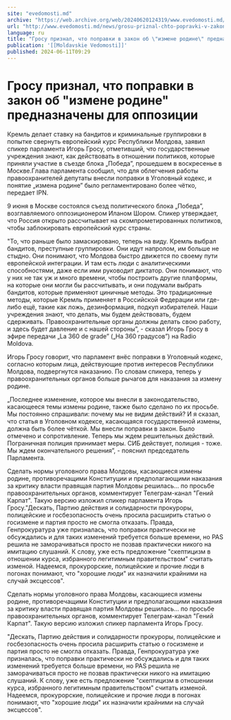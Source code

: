 ```yaml
---
site: "evedomosti.md"
archive: "https://web.archive.org/web/20240620124319/www.evedomosti.md/news/grosu-priznal-chto-popravki-v-zakon-ob-izmene-rodine-prednaz"
url: "http://www.evedomosti.md/news/grosu-priznal-chto-popravki-v-zakon-ob-izmene-rodine-prednaz"
language: ru
title: "Гросу признал, что поправки в закон об \"измене родине\" предназначены для оппозиции"
publication: '[[Moldavskie Vedomosti]]'
published: 2024-06-11T09:29
---
```


# Гросу признал, что поправки в закон об "измене родине" предназначены для оппозиции

Кремль делает ставку на бандитов и криминальные группировки в попытке свернуть европейский курс Республики Молдова, заявил спикер парламента Игорь Гросу, отметивший, что государственные учреждения знают, как действовать в отношении политиков, которые приняли участие в съезде блока „Победа”, прошедшем в воскресенье в Москве.Глава парламента сообщил, что для облегчения работы правоохранителей депутаты внесли поправки в Уголовный кодекс, и понятие „измена родине” было регламентировано более чётко, передает IPN.

9 июня в Москве состоялся съезд политического блока „Победа”, возглавляемого оппозиционером Иланом Шором. Спикер утверждает, что Россия открыто рассчитывает на скомпрометированных политиков, чтобы заблокировать европейский курс страны.

"То, что раньше было замаскировано, теперь на виду. Кремль выбрал бандитов, преступные группировки. Они идут напролом, им больше не стыдно. Они понимают, что Молдова быстро движется по своему пути европейской интеграции. И там есть люди с аналитическими способностями, даже если ими руководит диктатор. Они понимают, что у них не так уж и много времени, чтобы построить другие платформы, на которые они могли бы рассчитывать, и они подумали выбрать бандитов, которые применяют циничные методы. Это традиционные методы, которые Кремль применяет в Российской Федерации или где-либо ещё, такие как ложь, дезинформация, подкуп избирателей. Наши учреждения знают, что делать, мы будем действовать, будем сдерживать. Правоохранительные органы должны делать свою работу, и здесь будет давление и с нашей стороны”, - сказал Игорь Гросу в эфире передачи „La 360 de grade” („На 360 градусов”) на Radio Moldova.

Игорь Гросу говорит, что парламент внёс поправки в Уголовный кодекс, согласно которым лица, действующие против интересов Республики Молдова, подвергнутся наказанию. По словам спикера, теперь у правоохранительных органов больше рычагов для наказания за измену родине.

„Последнее изменение, которое мы внесли в законодательство, касающееся темы измены родине, также было сделано по их просьбе. Мы постоянно спрашивали: почему мы не видим действий? И я сказал, что статья в Уголовном кодексе, касающаяся государственной измены, должна быть более чёткой. Мы внесли поправки в закон. Было отмечено и сопротивление. Теперь мы ждем решительных действий. Пограничная полиция принимает меры. СИБ действует, полиция - тоже. Мы ждем окончательного решения”, - пояснил председатель Парламента.

Сделать нормы уголовного права Молдовы, касающиеся измены родине, противоречащими Конституции и предполагающими наказания за критику власти правящая партия Молдовы решилась... по просьбе правоохранительных органов, комментирует Телеграм-канал "Гений Карпат". Такую версию изложил спикер парламента Игорь Гросу."Дескать, Партию действия и солидарности прокуроры, полицейские и госбезопасность очень просила расширить статью о госизмене и партия просто не смогла отказать. Правда, Генпрокуратура уже призналась, что поправки практически не обсуждались и для таких изменений требуется больше времени, но PAS решила не заморачиваться просто не позвав практически никого на имитацию слушаний. К слову, уже есть предложение "скептицизм в отношении курса, избранного легитимным правительством" считать изменой. Надеемся, прокурорские, полицейские и прочие люди в погонах понимают, что "хорошие люди" их назначили крайними на случай эксцессов".

Сделать нормы уголовного права Молдовы, касающиеся измены родине, противоречащими Конституции и предполагающими наказания за критику власти правящая партия Молдовы решилась... по просьбе правоохранительных органов, комментирует Телеграм-канал "Гений Карпат". Такую версию изложил спикер парламента Игорь Гросу.

"Дескать, Партию действия и солидарности прокуроры, полицейские и госбезопасность очень просила расширить статью о госизмене и партия просто не смогла отказать. Правда, Генпрокуратура уже призналась, что поправки практически не обсуждались и для таких изменений требуется больше времени, но PAS решила не заморачиваться просто не позвав практически никого на имитацию слушаний. К слову, уже есть предложение "скептицизм в отношении курса, избранного легитимным правительством" считать изменой. Надеемся, прокурорские, полицейские и прочие люди в погонах понимают, что "хорошие люди" их назначили крайними на случай эксцессов".